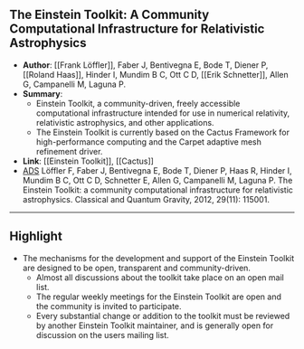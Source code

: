 ## The Einstein Toolkit: A Community Computational Infrastructure for Relativistic Astrophysics

- **Author**: [[Frank Löffler]], Faber J, Bentivegna E, Bode T, Diener P, [[Roland Haas]], Hinder I, Mundim B C, Ott C D, [[Erik Schnetter]], Allen G, Campanelli M, Laguna P.
- **Summary**:
	- Einstein Toolkit, a community-driven, freely accessible computational infrastructure intended for use in numerical relativity, relativistic astrophysics, and other applications.
	- The Einstein Toolkit is currently based on the Cactus Framework for high-performance computing and the Carpet adaptive mesh refinement driver.
- **Link**: [[Einstein Toolkit]], [[Cactus]]
- [ADS](https://ui.adsabs.harvard.edu/abs/2012CQGra..29k5001L) Löffler F, Faber J, Bentivegna E, Bode T, Diener P, Haas R, Hinder I, Mundim B C, Ott C D, Schnetter E, Allen G, Campanelli M, Laguna P. The Einstein Toolkit: a community computational infrastructure for relativistic astrophysics. Classical and Quantum Gravity, 2012, 29(11): 115001.

___

## Highlight

- The mechanisms for the development and support of the Einstein Toolkit are designed to be open, transparent and community-driven.
	- Almost all discussions about the toolkit take place on an open mail list.
	- The regular weekly meetings for the Einstein Toolkit are open and the community is invited to participate.
	- Every substantial change or addition to the toolkit must be reviewed by another Einstein Toolkit maintainer, and is generally open for discussion on the users mailing list.

